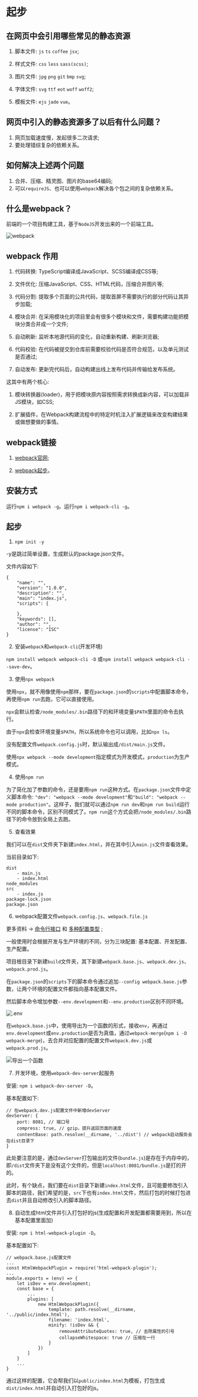 # 起步

## 在网页中会引用哪些常见的静态资源

1. 脚本文件: `js` `ts` `coffee` `jsx`;

2. 样式文件: `css` `less` `sass(scss)`;

3. 图片文件: `jpg` `png` `git` `bmp` `svg`;

4. 字体文件: `svg` `ttf` `eot` `woff` `woff2`;

5. 模板文件: `ejs` `jade` `vue`。

## 网页中引入的静态资源多了以后有什么问题？

1. 网页加载速度慢，发起很多二次请求;
2. 要处理错综复杂的依赖关系。

## 如何解决上述两个问题

1. 合并、压缩、精灵图、图片的base64编码;
2. 可以`requireJS`、也可以使用`webpack`解决各个包之间的复杂依赖关系。

## 什么是webpack？

前端的一个项目构建工具，基于`NodeJS`开发出来的一个前端工具。

![webpack](./images/webpack.png)

## webpack 作用

1. 代码转换: TypeScript编译成JavaScript、SCSS编译成CSS等;

2. 文件优化: 压缩JavaScript、CSS、HTML代码，压缩合并图片等;

3. 代码分割: 提取多个页面的公共代码，提取首屏不需要执行的部分代码让其异步加载;

4. 模块合并: 在采用模块化的项目里会有很多个模块和文件，需要构建功能把模块分类合并成一个文件;

5. 自动刷新: 监听本地源代码的变化，自动重新构建、刷新浏览器;

6. 代码校验: 在代码被提交到仓库前需要校验代码是否符合规范，以及单元测试是否通过;

7. 自动发布: 更新完代码后，自动构建出线上发布代码并传输给发布系统。

这其中有两个核心:

1. 模块转换器(loader)，用于把模块原内容按照需求转换成新内容，可以加载非JS模块，如CSS;

2. 扩展插件，在Webpack构建流程中的特定时机注入扩展逻辑来改变构建结果或做想要做的事情。

## webpack链接

1. [webpack官网](https://webpack.github.io/);

2. [webpack起步](https://www.webpackjs.com/guides/)。

## 安装方式

运行`npm i webpack -g`。运行`npm i webpack-cli -g`。

## 起步

1. `npm init -y`

-y是跳过简单设置，生成默认的package.json文件。

文件内容如下:

``` JS
{
    "name": "",
    "version": "1.0.0",
    "description": "",
    "main": "index.js",
    "scripts": {
        
    },
    "keywords": [],
    "author": "",
    "license": "ISC"
}
```

2. 安装`webpack`和`webpack-cli`(开发环境)

`npm install webpack webpack-cli -D`
或`npm install webpack webpack-cli --save-dev`。

3. 使用`npx webpack`

使用`npx`，就不用像使用`npm`那样，要在`package.json`的`scripts`中配置脚本命令，再使用`npm run`去跑，它可以直接使用。

`npx`会默认检查`/node_modules/.bin`路径下的和环境变量`$PATH`里面的命令去执行。

由于`npx`会检查环境变量`$PATH`，所以系统命令也可以调用，比如`npx ls`。

没有配置文件`webpack.config.js`时，默认输出成`/dist/main.js`文件。

使用`npx webpack --mode development`指定模式为开发模式，`production`为生产模式。

4. 使用`npm run`

为了简化加了参数的命令，还是要用`npm run`这种方式。在`package.json`文件中定义脚本命令: `"dev": "webpack --mode development"`和`"build": "webpack --mode production"`。这样子，我们就可以通过`npm run dev`和`npm run build`运行不同的脚本命令，区别不同模式了。`npm run`这个方式会把`/node_modules/.bin`路径下的命令放到全局上去跑。

5. 查看效果

我们可以在`dist`文件夹下新建`index.html`，并在其中引入`main.js`文件查看效果。

当前目录如下:

```
dist
    - main.js
    - index.html
node_modules
src
    - index.js
package-lock.json
package.json
```

6. webpack配置文件`webpack.config.js`、`webpack.file.js`

更多资料 -> [命令行接口](https://www.webpackjs.com/api/cli/) 和 [多种配置类型](https://www.webpackjs.com/configuration/configuration-types/) ;

一般使用时会根据开发与生产环境的不同，分为三块配置: 基本配置、开发配置、生产配置。

项目根目录下新建`build`文件夹，其下新建`webpack.base.js`、`webpack.dev.js`、`webpack.prod.js`。

在`package.json`的`scripts`下的脚本命令通过追加`--config webpack.base.js`参数，让两个环境的配置文件都指向基本配置文件。

然后脚本命令增加参数`--env.development`和`--env.production`区别不同环境。

![.env](./images/.env.png)

在`webpack.base.js`中，使用导出为一个函数的形式，接收`env`，再通过`env.development`或`env.production`是否为真值，通过`webpack-merge`(`npm i -D webpack-merge`)，去合并对应配置的配置文件`webpack.dev.js`或`webpack.prod.js`。

![导出一个函数](./images/导出一个函数.png)

7. 开发环境，使用`webpack-dev-server`起服务

安装: `npm i webpack-dev-server -D`。

基本配置如下:

``` JS
// 在webpack.dev.js配置文件中新增devServer
devServer: {
    port: 8081, // 端口号
    compress: true, // gzip，提升返回页面的速度
    contentBase: path.resolve(__dirname, '../dist') // webpack启动服务会在dist目录下
}
```

此处要注意的是，通过`devServer`打包输出的文件(`bundle.js`)是存在于内存中的，即`/dist`文件夹下是没有这个文件的，但是`localhost:8081/bundle.js`是打的开的。

此时，有个缺点，我们要在`dist`目录下新建`index.html`文件，且可能要修改引入脚本的路径，我们希望的是，`src`下也有`index.html`文件，然后打包的时候打包进去`dist`并且自动修改引入的脚本路径。

8. 自动生成html文件并引入打包好的js(生成配置和开发配置都需要用到，所以在基本配置里面加)

安装: `npm i html-webpack-plugin -D`。

基本配置如下:

``` JS
// webpack.base.js配置文件
...
const HtmlWebpackPlugin = require('html-webpack-plugin');
...
module.exports = (env) => {
    let isDev = env.development;
    const base = {
        ...
        plugins: [
            new HtmlWebpackPlugin({
                template: path.resolve(__dirname, '../public/index.html'),
                filename: 'index.html',
                minify: !isDev && {
                    removeAttributeQuotes: true, // 去除属性的引号
                    collapseWhitespace: true // 压缩在一行
                }
            })
        ]
    }
    ...
}
```

通过这样的配置，它会帮我们以`public/index.html`为模板，打包生成`dist/index.html`并自动引入打包好的js。




